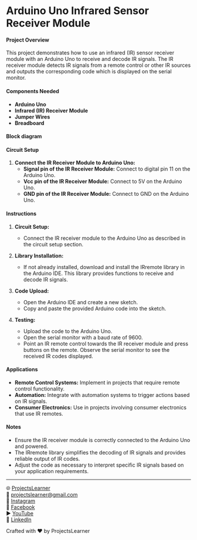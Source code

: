 # Arduino Uno Infrared Sensor Receiver Module

#### Project Overview

This project demonstrates how to use an infrared (IR) sensor receiver module with an Arduino Uno to receive and decode IR signals. The IR receiver module detects IR signals from a remote control or other IR sources and outputs the corresponding code which is displayed on the serial monitor.

#### Components Needed

- **Arduino Uno**
- **Infrared (IR) Receiver Module**
- **Jumper Wires**
- **Breadboard**

#### Block diagram


#### Circuit Setup

1. **Connect the IR Receiver Module to Arduino Uno:**
   - **Signal pin of the IR Receiver Module:** Connect to digital pin 11 on the Arduino Uno.
   - **Vcc pin of the IR Receiver Module:** Connect to 5V on the Arduino Uno.
   - **GND pin of the IR Receiver Module:** Connect to GND on the Arduino Uno.

#### Instructions

1. **Circuit Setup:**
   - Connect the IR receiver module to the Arduino Uno as described in the circuit setup section.

2. **Library Installation:**
   - If not already installed, download and install the IRremote library in the Arduino IDE. This library provides functions to receive and decode IR signals.

3. **Code Upload:**
   - Open the Arduino IDE and create a new sketch.
   - Copy and paste the provided Arduino code into the sketch.

4. **Testing:**
   - Upload the code to the Arduino Uno.
   - Open the serial monitor with a baud rate of 9600.
   - Point an IR remote control towards the IR receiver module and press buttons on the remote. Observe the serial monitor to see the received IR codes displayed.

#### Applications

- **Remote Control Systems:** Implement in projects that require remote control functionality.
- **Automation:** Integrate with automation systems to trigger actions based on IR signals.
- **Consumer Electronics:** Use in projects involving consumer electronics that use IR remotes.

#### Notes

- Ensure the IR receiver module is correctly connected to the Arduino Uno and powered.
- The IRremote library simplifies the decoding of IR signals and provides reliable output of IR codes.
- Adjust the code as necessary to interpret specific IR signals based on your application requirements.

---

🌐 [ProjectsLearner](https://projectslearner.com/learn/arduino-uno-infrared-sensor-receiver)  
📧 [projectslearner@gmail.com](mailto:projectslearner@gmail.com)  
📸 [Instagram](https://www.instagram.com/projectslearner/)  
📘 [Facebook](https://www.facebook.com/projectslearner)  
▶️ [YouTube](https://www.youtube.com/@ProjectsLearner)  
📘 [LinkedIn](https://www.linkedin.com/in/projectslearner)

Crafted with ❤️ by ProjectsLearner